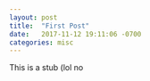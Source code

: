 ```yaml
---
layout: post
title:  "First Post"
date:   2017-11-12 19:11:06 -0700
categories: misc
---
```

This is a stub (lol no

